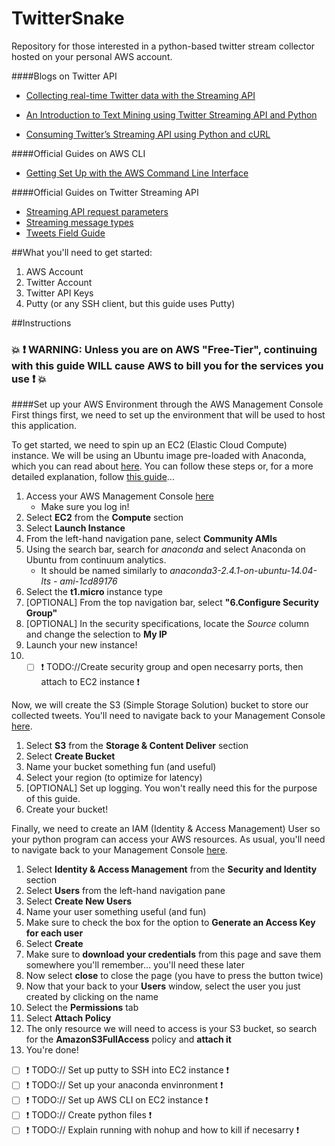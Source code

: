 # TwitterSnake
Repository for those interested in a python-based twitter stream collector hosted on your personal AWS account.

####Blogs on Twitter API
* [Collecting real-time Twitter data with the Streaming API](http://badhessian.org/2012/10/collecting-real-time-twitter-data-with-the-streaming-api/)

* [An Introduction to Text Mining using Twitter Streaming API and Python](http://adilmoujahid.com/posts/2014/07/twitter-analytics/)
* [Consuming Twitter’s Streaming API using Python and cURL](http://www.arngarden.com/2012/11/07/consuming-twitters-streaming-api-using-python-and-curl/)

####Official Guides on AWS CLI
* [Getting Set Up with the AWS Command Line Interface](http://docs.aws.amazon.com/cli/latest/userguide/cli-chap-getting-set-up.html)

####Official Guides on Twitter Streaming API
* [Streaming API request parameters](https://dev.twitter.com/streaming/overview/request-parameters)
* [Streaming message types](https://dev.twitter.com/streaming/overview/messages-types#public_stream_messages)
* [Tweets Field Guide](https://dev.twitter.com/overview/api/tweets)

  

##What you'll need to get started:
  1. AWS Account
  2. Twitter Account
  3. Twitter API Keys
  4. Putty (or any SSH client, but this guide uses Putty)
  
##Instructions
### :boom: :exclamation: WARNING: Unless you are on AWS "Free-Tier", continuing with this guide **WILL** cause AWS to bill you for the services you use :exclamation: :boom: 

####Set up your AWS Environment through the AWS Management Console
First things first, we need to set up the environment that will be used to host this application. 

To get started, we need to spin up an EC2 (Elastic Cloud Compute) instance. We will be using an Ubuntu image pre-loaded with Anaconda, which you can read about [here](http://docs.continuum.io/anaconda/images#id4). You can follow these steps or, for a more detailed explanation, follow [this guide](https://docs.aws.amazon.com/AWSEC2/latest/UserGuide/EC2_GetStarted.html?console_help=true)...
  1. Access your AWS Management Console [here](https://console.aws.amazon.com/console/home?region=us-east-1)
      * Make sure you log in!
  2. Select **EC2** from the **Compute** section
  3. Select **Launch Instance**
  4. From the left-hand navigation pane, select **Community AMIs**
  5. Using the search bar, search for *anaconda* and select Anaconda on Ubuntu from continuum analytics.
      * It should be named similarly to *anaconda3-2.4.1-on-ubuntu-14.04-lts - ami-1cd89176* 
  6. Select the **t1.micro** instance type
  7. [OPTIONAL] From the top navigation bar, select **"6.Configure Security Group"**
  8. [OPTIONAL] In the security specifications, locate the *Source* column and change the selection to **My IP**
  9. Launch your new instance!
  10. - [ ] :exclamation: TODO://Create security group and open necesarry ports, then attach to EC2 instance :exclamation: 
  
Now, we will create the S3 (Simple Storage Solution) bucket to store our collected tweets. You'll need to navigate back to your Management Console [here](https://console.aws.amazon.com/console/home?region=us-east-1).
  1. Select **S3** from the **Storage & Content Deliver** section
  2. Select **Create Bucket**
  3. Name your bucket something fun (and useful)
  4. Select your region (to optimize for latency)
  5. [OPTIONAL] Set up logging. You won't really need this for the purpose of this guide.
  6. Create your bucket!
  
Finally, we need to create an IAM (Identity & Access Management) User so your python program can access your AWS resources. As usual, you'll need to navigate back to your Management Console [here](https://console.aws.amazon.com/console/home?region=us-east-1).
  1. Select **Identity & Access Management** from the **Security and Identity** section
  2. Select **Users** from the left-hand navigation pane
  3. Select **Create New Users**
  4. Name your user something useful (and fun)
  5. Make sure to check the box for the option to **Generate an Access Key for each user**
  6. Select **Create**
  7. Make sure to **download your credentials** from this page and save them somewhere you'll remember... you'll need these later
  8. Now select **close** to close the page (you have to press the button twice)
  9. Now that your back to your **Users** window, select the user you just created by clicking on the name
  10. Select the **Permissions** tab
  11. Select **Attach Policy**
  12. The only resource we will need to access is your S3 bucket, so search for the **AmazonS3FullAccess** policy and **attach it**
  13. You're done!

- [ ]  :exclamation: TODO:// Set up putty to SSH into EC2 instance :exclamation: 
- [ ]  :exclamation: TODO:// Set up your anaconda envinronment :exclamation: 
- [ ]  :exclamation: TODO:// Set up AWS CLI on EC2 instance :exclamation: 
- [ ]  :exclamation: TODO:// Create python files :exclamation: 
- [ ]  :exclamation: TODO:// Explain running with nohup and how to kill if necesarry :exclamation: 
